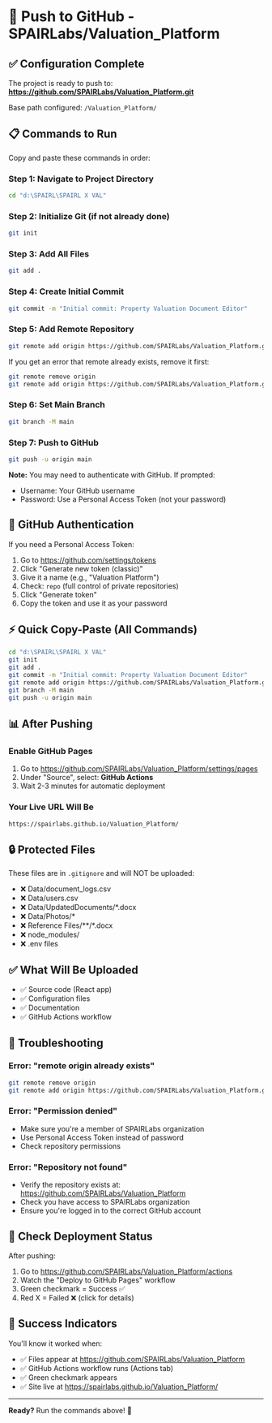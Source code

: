 # 🚀 Push to GitHub - SPAIRLabs/Valuation_Platform

## ✅ Configuration Complete

The project is ready to push to:
**https://github.com/SPAIRLabs/Valuation_Platform.git**

Base path configured: `/Valuation_Platform/`

## 📋 Commands to Run

Copy and paste these commands in order:

### Step 1: Navigate to Project Directory
```bash
cd "d:\SPAIRL\SPAIRL X VAL"
```

### Step 2: Initialize Git (if not already done)
```bash
git init
```

### Step 3: Add All Files
```bash
git add .
```

### Step 4: Create Initial Commit
```bash
git commit -m "Initial commit: Property Valuation Document Editor"
```

### Step 5: Add Remote Repository
```bash
git remote add origin https://github.com/SPAIRLabs/Valuation_Platform.git
```

If you get an error that remote already exists, remove it first:
```bash
git remote remove origin
git remote add origin https://github.com/SPAIRLabs/Valuation_Platform.git
```

### Step 6: Set Main Branch
```bash
git branch -M main
```

### Step 7: Push to GitHub
```bash
git push -u origin main
```

**Note:** You may need to authenticate with GitHub. If prompted:
- Username: Your GitHub username
- Password: Use a Personal Access Token (not your password)

## 🔑 GitHub Authentication

If you need a Personal Access Token:
1. Go to https://github.com/settings/tokens
2. Click "Generate new token (classic)"
3. Give it a name (e.g., "Valuation Platform")
4. Check: `repo` (full control of private repositories)
5. Click "Generate token"
6. Copy the token and use it as your password

## ⚡ Quick Copy-Paste (All Commands)

```bash
cd "d:\SPAIRL\SPAIRL X VAL"
git init
git add .
git commit -m "Initial commit: Property Valuation Document Editor"
git remote add origin https://github.com/SPAIRLabs/Valuation_Platform.git
git branch -M main
git push -u origin main
```

## 📊 After Pushing

### Enable GitHub Pages
1. Go to https://github.com/SPAIRLabs/Valuation_Platform/settings/pages
2. Under "Source", select: **GitHub Actions**
3. Wait 2-3 minutes for automatic deployment

### Your Live URL Will Be
```
https://spairlabs.github.io/Valuation_Platform/
```

## 🔒 Protected Files

These files are in `.gitignore` and will NOT be uploaded:
- ❌ Data/document_logs.csv
- ❌ Data/users.csv
- ❌ Data/UpdatedDocuments/*.docx
- ❌ Data/Photos/*
- ❌ Reference Files/**/*.docx
- ❌ node_modules/
- ❌ .env files

## ✅ What Will Be Uploaded
- ✅ Source code (React app)
- ✅ Configuration files
- ✅ Documentation
- ✅ GitHub Actions workflow

## 🐛 Troubleshooting

### Error: "remote origin already exists"
```bash
git remote remove origin
git remote add origin https://github.com/SPAIRLabs/Valuation_Platform.git
```

### Error: "Permission denied"
- Make sure you're a member of SPAIRLabs organization
- Use Personal Access Token instead of password
- Check repository permissions

### Error: "Repository not found"
- Verify the repository exists at: https://github.com/SPAIRLabs/Valuation_Platform
- Check you have access to SPAIRLabs organization
- Ensure you're logged in to the correct GitHub account

## 📱 Check Deployment Status

After pushing:
1. Go to https://github.com/SPAIRLabs/Valuation_Platform/actions
2. Watch the "Deploy to GitHub Pages" workflow
3. Green checkmark = Success ✅
4. Red X = Failed ❌ (click for details)

## 🎉 Success Indicators

You'll know it worked when:
- ✅ Files appear at https://github.com/SPAIRLabs/Valuation_Platform
- ✅ GitHub Actions workflow runs (Actions tab)
- ✅ Green checkmark appears
- ✅ Site live at https://spairlabs.github.io/Valuation_Platform/

---

**Ready?** Run the commands above! 🚀

